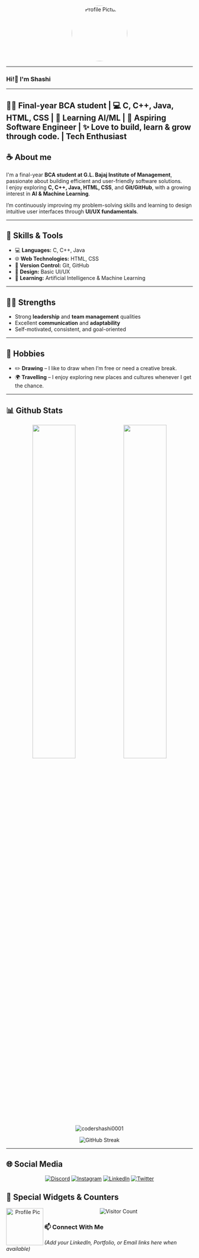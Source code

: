 <div align="center">
  <!-- Profile Pic: Tag added for later link -->
  <img src="https://via.placeholder.com/150?text=Profile+Pic" alt="Profile Picture" width="150" style="border-radius:50%" />
</div>

---

### Hi!👋 I'm Shashi  
---
**👨‍💻 Final-year BCA student | 💻 C, C++, Java, HTML, CSS | 🤖 Learning AI/ML | 🌟 Aspiring Software Engineer | ✨ Love to build, learn & grow through code. | Tech Enthusiast**
---
## ☕ About me
I'm a final-year **BCA student at G.L. Bajaj Institute of Management**, passionate about building efficient and user-friendly software solutions.  
I enjoy exploring **C, C++, Java, HTML, CSS**, and **Git/GitHub**, with a growing interest in **AI & Machine Learning**.  

I’m continuously improving my problem-solving skills and learning to design intuitive user interfaces through **UI/UX fundamentals**.

---


## 🧠 Skills & Tools  
- 💻 **Languages:** C, C++, Java  
- 🌐 **Web Technologies:** HTML, CSS  
- 🧩 **Version Control:** Git, GitHub  
- 🎨 **Design:** Basic UI/UX  
- 🤖 **Learning:** Artificial Intelligence & Machine Learning

---

## 🧑‍💼 Strengths  
- Strong **leadership** and **team management** qualities  
- Excellent **communication** and **adaptability**  
- Self-motivated, consistent, and goal-oriented  

---

## 🎨 Hobbies  
- ✏️ **Drawing** – I like to draw when I’m free or need a creative break.  
- 🌍 **Travelling** – I enjoy exploring new places and cultures whenever I get the chance.  

---

## 📊 Github Stats

<p align="center">
  <img width="48%" src="https://github-readme-stats.vercel.app/api?username=codershashi0001&show_icons=true&count_private=true&theme=react&hide_border=true&bg_color=0D1117"/>
  <img width="48%" src="https://github-readme-stats.vercel.app/api/top-langs/?username=codershashi0001&show_icons=true&count_private=true&theme=react&hide_border=true&bg_color=0D1117&layout=compact"/>
</p>

<p align="center">
  <img src="https://github-profile-trophy.vercel.app/?username=codershashi0001&theme=tokyonight&no-frame=true&no-bg=false&margin-w=4&row=1" alt="codershashi0001" />
</p>

<div align="center">
 <p align="center">

  <img src="https://github-readme-streak-stats.herokuapp.com?user=codershashi0001&theme=tokyonight-duo" alt="GitHub Streak" />


</p>

</div>

---

##  🌐 Social Media

<p align="center">
  <!-- Social Media Icons without links, you can add your links later -->
  <a href="#"><img src="https://img.shields.io/badge/Discord-7289DA?style=for-the-badge&logo=discord&logoColor=white" alt="Discord" /></a>
  <a href="#"><img src="https://img.shields.io/badge/Instagram-E4405F?style=for-the-badge&logo=instagram&logoColor=white" alt="Instagram" /></a>
  <a href="#"><img src="https://img.shields.io/badge/LinkedIn-0A66C2?style=for-the-badge&logo=linkedin&logoColor=white" alt="LinkedIn" /></a>
  <a href="#"><img src="https://img.shields.io/badge/Twitter-1DA1F2?style=for-the-badge&logo=twitter&logoColor=white" alt="Twitter" /></a>
</p>

## 🧋 Special Widgets & Counters

<p align="center">
  <a href="https://github.com/codershashi0001"><img align="left" width="100" src="https://avatars.githubusercontent.com/u/000000?v=4" alt="Profile Pic"/></a>
  <img src="https://count.getloli.com/@codershashi0001?name=codershashi0001&theme=dark&padding=10&offset=0&scale=1&pixelated=1&darkmode=1" alt="Visitor Count"/>
</p>

<!-- # 👋 Hi, I'm Shashi  
**Aspiring Software Engineer | BCA Student | Tech Enthusiast**

---

## 🚀 About Me  
I'm a final-year **BCA student at G.L. Bajaj Institute of Management**, passionate about building efficient and user-friendly software solutions.  
I enjoy exploring **C, C++, Java, HTML, CSS**, and **Git/GitHub**, with a growing interest in **AI & Machine Learning**.  

I’m continuously improving my problem-solving skills and learning to design intuitive user interfaces through **UI/UX fundamentals**.

---

## 🎯 Goals  
To become a skilled **Software Engineer** and contribute to meaningful, real-world projects that combine creativity, logic, and innovation.

---

## 🧠 Skills & Tools  
- 💻 **Languages:** C, C++, Java  
- 🌐 **Web Technologies:** HTML, CSS  
- 🧩 **Version Control:** Git, GitHub  
- 🎨 **Design:** Basic UI/UX  
- 🤖 **Learning:** Artificial Intelligence & Machine Learning  

---

## 🧑‍💼 Strengths  
- Strong **leadership** and **team management** qualities  
- Excellent **communication** and **adaptability**  
- Self-motivated, consistent, and goal-oriented  

---

## 🎨 Hobbies  
- ✏️ **Drawing** – I like to draw when I’m free or need a creative break.  
- 🌍 **Travelling** – I enjoy exploring new places and cultures whenever I get the chance.  

---

> _“Stay motivated, stay consistent — the journey matters more than the destination.”_

---
-->
### 📫 Connect With Me  
*(Add your LinkedIn, Portfolio, or Email links here when available)*  
